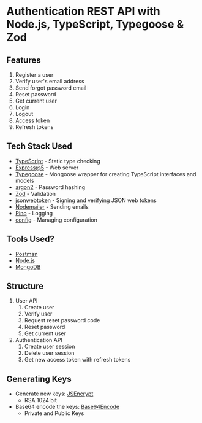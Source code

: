 # Authentication REST API with Node.js, TypeScript, Typegoose & Zod

## Features
1. Register a user
2. Verify user's email address
3. Send forgot password email
4. Reset password
5. Get current user
6. Login
7. Logout
8. Access token
9. Refresh tokens

## Tech Stack Used
- [TypeScript](https://www.typescriptlang.org/) - Static type checking 
- [Express@5](https://expressjs.com/en/5x/api.html) - Web server
- [Typegoose](https://typegoose.github.io/typegoose/) - Mongoose wrapper for creating TypeScript interfaces and models
- [argon2](https://github.com/ranisalt/node-argon2#readme) - Password hashing
- [Zod](https://github.com/colinhacks/zod) - Validation
- [jsonwebtoken](https://github.com/auth0/node-jsonwebtoken) - Signing and verifying JSON web tokens
- [Nodemailer](https://nodemailer.com/about/) - Sending emails
- [Pino](https://github.com/pinojs/pino) - Logging
- [config](https://github.com/lorenwest/node-config) - Managing configuration

## Tools Used?
- [Postman](https://www.postman.com/downloads/)
- [Node.js](https://nodejs.org/en/)
- [MongoDB](https://www.mongodb.com/try/download/community)

## Structure
1. User API
    1. Create user
    2. Verify user
    3. Request reset password code
    4. Reset password
    5. Get current user
2. Authentication API
    1. Create user session
    2. Delete user session
    3. Get new access token with refresh tokens

## Generating Keys

- Generate new keys: [JSEncrypt](https://travistidwell.com/jsencrypt/demo/)
  - RSA 1024 bit
- Base64 encode the keys: [Base64Encode](https://www.base64encode.org/)
  - Private and Public Keys
